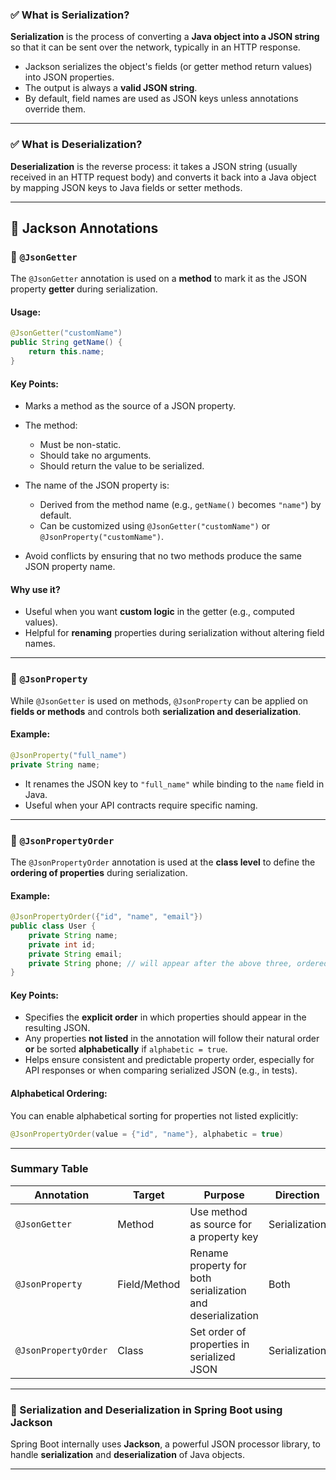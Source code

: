 
### ✅ What is Serialization?

**Serialization** is the process of converting a **Java object into a JSON string** so that it can be sent over the network, typically in an HTTP response.

* Jackson serializes the object's fields (or getter method return values) into JSON properties.
* The output is always a **valid JSON string**.
* By default, field names are used as JSON keys unless annotations override them.

---

### ✅ What is Deserialization?

**Deserialization** is the reverse process: it takes a JSON string (usually received in an HTTP request body) and converts it back into a Java object by mapping JSON keys to Java fields or setter methods.

---

## 🔧 Jackson Annotations

### 📍 `@JsonGetter`

The `@JsonGetter` annotation is used on a **method** to mark it as the JSON property **getter** during serialization.

#### Usage:

```java
@JsonGetter("customName")
public String getName() {
    return this.name;
}
```

#### Key Points:

* Marks a method as the source of a JSON property.
* The method:

  * Must be non-static.
  * Should take no arguments.
  * Should return the value to be serialized.
* The name of the JSON property is:

  * Derived from the method name (e.g., `getName()` becomes `"name"`) by default.
  * Can be customized using `@JsonGetter("customName")` or `@JsonProperty("customName")`.
* Avoid conflicts by ensuring that no two methods produce the same JSON property name.

#### Why use it?

* Useful when you want **custom logic** in the getter (e.g., computed values).
* Helpful for **renaming** properties during serialization without altering field names.

---

### 📍 `@JsonProperty`

While `@JsonGetter` is used on methods, `@JsonProperty` can be applied on **fields or methods** and controls both **serialization and deserialization**.

#### Example:

```java
@JsonProperty("full_name")
private String name;
```

* It renames the JSON key to `"full_name"` while binding to the `name` field in Java.
* Useful when your API contracts require specific naming.

---

### 📍 `@JsonPropertyOrder`

The `@JsonPropertyOrder` annotation is used at the **class level** to define the **ordering of properties** during serialization.

#### Example:

```java
@JsonPropertyOrder({"id", "name", "email"})
public class User {
    private String name;
    private int id;
    private String email;
    private String phone; // will appear after the above three, ordered alphabetically if alphabetic=true
}
```

#### Key Points:

* Specifies the **explicit order** in which properties should appear in the resulting JSON.
* Any properties **not listed** in the annotation will follow their natural order **or** be sorted **alphabetically** if `alphabetic = true`.
* Helps ensure consistent and predictable property order, especially for API responses or when comparing serialized JSON (e.g., in tests).

#### Alphabetical Ordering:

You can enable alphabetical sorting for properties not listed explicitly:

```java
@JsonPropertyOrder(value = {"id", "name"}, alphabetic = true)
```

---

### Summary Table

| Annotation           | Target       | Purpose                                                    | Direction     |
| -------------------- | ------------ | ---------------------------------------------------------- | ------------- |
| `@JsonGetter`        | Method       | Use method as source for a property key                    | Serialization |
| `@JsonProperty`      | Field/Method | Rename property for both serialization and deserialization | Both          |
| `@JsonPropertyOrder` | Class        | Set order of properties in serialized JSON                 | Serialization |

---

### 🔄 Serialization and Deserialization in Spring Boot using Jackson

Spring Boot internally uses **Jackson**, a powerful JSON processor library, to handle **serialization** and **deserialization** of Java objects.

---

